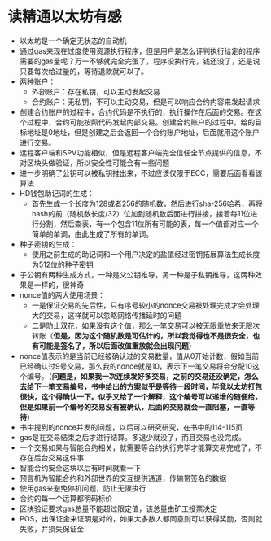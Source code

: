 #  读精通以太坊有感

- 以太坊是一个确定无状态的自动机
- 通过gas来现在过度使用资源执行程序，但是用户是怎么评判执行给定的程序需要的gas量呢？万一不够就完全完蛋了，程序没执行完，钱还没了，还是说只要每次给过量的，等待退款就可以了。
- 两种账户：
  - 外部账户：存在私钥，可以主动发起交易
  - 合约账户：无私钥，不可以主动交易，但是可以响应合约内容来发起请求
- 创建合约账户的过程中，合约代码是不执行的，执行操作在后面的交易。在这个过程中，合约可能按照代码发起内部交易。创建合约账户的过程中，给的目标地址是0地址，但是创建之后会返回一个合约账户地址，后面就用这个账户进行交易。
- 远程客户端和SPV功能相似，但是远程客户端完全信任全节点提供的信息，不对区块头做验证，所以安全性可能会有一些问题
- 进一步明确了公钥可以被私钥推出来，不过应该仅限于ECC，需要后面看看该算法
- HD钱包助记词的生成：
  - 首先生成一个长度为128或者256的随机数，然后进行sha-256哈希，再将hash的前（随机数长度/32）位加到随机数后面进行拼接，接着每11位进行分割，然后查表，有一个包含11位所有可能的表，每一个值都对应一个简单的单词，由此生成了所有的单词。
- 种子密钥的生成：
  - 使用之前生成的助记词和一个用户决定的盐值经过密钥拓展算法生成长度为512位的种子密钥
- 子公钥有两种生成方式，一种是父公钥推导，另一种是子私钥推导，这两种效果是一样的，很神奇
- nonce值的两大使用场景：
  - 一是保证交易的先后性，只有序号较小的nonce交易被处理完成才会处理大的交易，这样就可以忽略网络传播延时的问题
  - 二是防止双花，如果没有这个值，那么一笔交易可以被无限重放来无限次转账（**但是，因为这个随机数是可估计的，所以我觉得也不是很安全，也有可能是签名了，所以后面改值重放就会出现问题**）
- nonce值表示的是当前已经被确认过的交易数量，值从0开始计数，假如当前已经确认过9号交易，那么我的nonce就是10，表示下一笔交易将会分配10这个编号。（**问题是，如果我一次连续发好多交易，之前的交易还没确定，怎么去给下一笔交易编号，书中给出的方案似乎是等待一段时间，毕竟以太坊打包很快，这个得确认一下。似乎又给了一个解释，这个编号可以递增的随便给，但是如果前一个编号的交易没有被确认，后面的交易就会一直阻塞，一直等待**）
- 书中提到的nonce并发的问题，以后可以研究研究，在书中的114-115页
- gas是在交易结束之后才进行结算。多退少就没了，而且交易也没完成。
- 一个交易如果与智能合约相关，就需要等合约执行完毕才能算交易完成了，不存在后台交易这件事
- 智能合约安全这块以后有时间就看一下
- 预言机为智能合约和外部世界的交互提供通道，传输带签名的数据
- 使用gas来避免停机问题，防止无限执行
- 合约的每一个运算都明码标价
- 区块验证要求gas总量不能超过限定值，该总量由矿工投票决定
- POS，出保证金来证明是对的，如果大多数人都同意则可以获得奖励，否则就失败，并损失保证金

